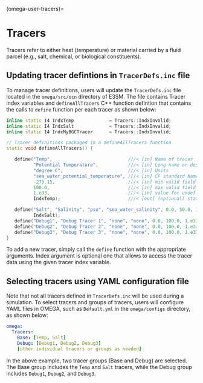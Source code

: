 (omega-user-tracers)=

# Tracers

Tracers refer to either heat (temperature) or material carried by a fluid
parcel (e.g., salt, chemical, or biological constituents).

## Updating tracer defintions in `TracerDefs.inc` file

To manage tracer definitions, users will update the `TracerDefs.inc` file
located in the `omega/src/ocn` directory of E3SM. The file contains
Tracer index variables and `defineAllTracers` C++ function defintion that
contains the calls to `define` function per each tracer as shown below:

```c++
inline static I4 IndxTemp             = Tracers::IndxInvalid;
inline static I4 IndxSalt             = Tracers::IndxInvalid;
inline static I4 IndxMyBGCTracer      = Tracers::IndxInvalid;

// Tracer definitions packaged in a defineAllTracers function
static void defineAllTracers() {

   define("Temp",                            ///< [in] Name of tracer
          "Potential Temperature",           ///< [in] Long name or description
          "degree_C",                        ///< [in] Units
          "sea_water_potential_temperature", ///< [in] CF standard Name
          -273.15,                           ///< [in] min valid field value
          100.0,                             ///< [in] max valid field value
          1.e33,                             ///< [in] value for undef entries
          IndxTemp);                         ///< [out] (optional) static index

   define("Salt", "Salinity", "psu", "sea_water_salinity", 0.0, 50.0, 1.e33,
          IndxSalt);
   define("Debug1", "Debug Tracer 1", "none", "none", 0.0, 100.0, 1.e33);
   define("Debug2", "Debug Tracer 2", "none", "none", 0.0, 100.0, 1.e33);
   define("Debug3", "Debug Tracer 3", "none", "none", 0.0, 100.0, 1.e33);
}
```

To add a new tracer, simply call the `define` function with the appropriate
arguments. Index argument is optional one that allows to access the tracer
data using the given tracer index variable.

## Selecting tracers using YAML configuration file

Note that not all tracers defined in `TracerDefs.inc` will be used during
a simulation. To select tracers and groups of tracers, users will configure
YAML files in OMEGA, such as `Default.yml` in the `omega/configs` directory,
as shown below:

```yaml
omega:
  Tracers:
    Base: [Temp, Salt]
    Debug: [Debug1, Debug2, Debug3]
    [other individual tracers or groups as needed]
```

In the above example, two tracer groups (Base and Debug) are selected. The
Base group includes the `Temp` and `Salt` tracers, while the Debug group
includes `Debug1`, `Debug2`, and `Debug3`.
